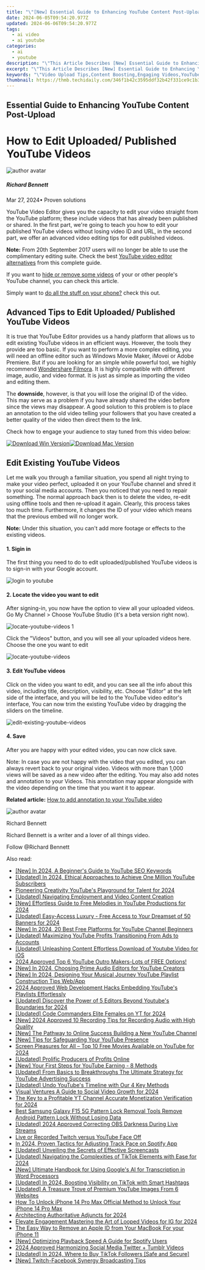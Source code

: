 ```yaml
---
title: "\"[New] Essential Guide to Enhancing YouTube Content Post-Upload for 2024\""
date: 2024-06-05T09:54:20.977Z
updated: 2024-06-06T09:54:20.977Z
tags:
  - ai video
  - ai youtube
categories:
  - ai
  - youtube
description: "\"This Article Describes [New] Essential Guide to Enhancing YouTube Content Post-Upload for 2024\""
excerpt: "\"This Article Describes [New] Essential Guide to Enhancing YouTube Content Post-Upload for 2024\""
keywords: "\"Video Upload Tips,Content Boosting,Engaging Videos,YouTube SEO,Video Marketing Guide,Quality Production,Post-Upload Strategies\""
thumbnail: https://thmb.techidaily.com/346f1b42c3595ddf32b42f331ce9c1b3e2f2115976dbfc26ef5bc200fbe009cd.jpg
---
```


## Essential Guide to Enhancing YouTube Content Post-Upload

# How to Edit Uploaded/ Published YouTube Videos

![author avatar](https://images.wondershare.com/filmora/article-images/richard-bennett.jpg)

##### Richard Bennett

 Mar 27, 2024• Proven solutions

YouTube Video Editor gives you the capacity to edit your video straight from the YouTube platform; these include videos that has already been published or shared. In the first part, we're going to teach you how to edit your published YouTube videos without losing video ID and URL, in the second part, we offer an advanced video editing tips for edit published videos.

**Note:** From 20th September 2017 users will no longer be able to use the complimentary editing suite. Check the best [YouTube video editor alternatives](https://tools.techidaily.com/wondershare/filmora/download/) from this complete guide.

If you want to [hide or remove some videos](https://tools.techidaily.com/wondershare/filmora/download/) of your or other people's YouTube channel, you can check this article.

Simply want to [do all the stuff on your phone?](https://tools.techidaily.com/wondershare/filmora/download/) check this out.

## Advanced Tips to Edit Uploaded/ Published YouTube Videos

It is true that YouTube Editor provides us a handy platform that allows us to edit existing YouTube videos in an efficient ways. However, the tools they provide are too basic. If you want to perform a more complex editing, you will need an offline editor such as Windows Movie Maker, iMovei or Adobe Premiere. But if you are looking for an simple while powerful tool, we highly recommend [Wondershare Filmora](https://tools.techidaily.com/wondershare/filmora/download/). It is highly compatible with different image, audio, and video format. It is just as simple as importing the video and editing them.

The **downside**, however, is that you will lose the original ID of the video. This may serve as a problem if you have already shared the video before since the views may disappear. A good solution to this problem is to place an annotation to the old video telling your followers that you have created a better quality of the video then direct them to the link.

Check how to engage your audience to stay tuned from this video below:

[![Download Win Version](https://images.wondershare.com/filmora/guide/download-btn-win.jpg)](https://tools.techidaily.com/wondershare/filmora/download/)[![Download Mac Version](https://images.wondershare.com/filmora/guide/download-btn-mac.jpg)](https://tools.techidaily.com/wondershare/filmora/download/)

## Edit Existing YouTube Videos

Let me walk you through a familiar situation, you spend all night trying to make your video perfect, uploaded it on your YouTube channel and shred it to your social media accounts. Then you noticed that you need to repair something. The normal approach back then is to delete the video, re-edit using offline tools and then re-upload it again. Clearly, this process takes too much time. Furthermore, it changes the ID of your video which means that the previous embed will no longer work.

**Note:** Under this situation, you can't add more footage or effects to the existing videos.

#### 1\. Sigin in

The first thing you need to do to edit uploaded/published YouTube videos is to sign-in with your Google account.

![login to youtube](https://images.wondershare.com/filmora/article-images/sign-in-to-youtube.jpg)

#### 2\. Locate the video you want to edit

After signing-in, you now have the option to view all your uploaded videos. Go My Channel > Choose YouTube Studio (it's a beta version right now).

![locate-youtube-videos 1](https://images.wondershare.com/filmora/article-images/locate-youtube-videos-1.jpg)

Click the "Videos" button, and you will see all your uploaded videos here. Choose the one you want to edit

![locate-youtube-videos](https://images.wondershare.com/filmora/article-images/locate-youtube-videos-2.jpg)

#### 3\. Edit YouTube videos

Click on the video you want to edit, and you can see all the info about this video, including title, description, visibility, etc. Choose "Editor" at the left side of the interface, and you will be led to the YouTube video editor's interface, You can now trim the existing YouTube video by dragging the sliders on the timeline.

![edit-existing-youtube-videos](https://images.wondershare.com/filmora/article-images/edit-existing-youtube-videos-1.jpg)

#### 4\. Save

After you are happy with your edited video, you can now click save.

Note: In case you are not happy with the video that you edited, you can always revert back to your original video. Videos with more than 1,000 views will be saved as a new video after the editing. You may also add notes and annotation to your Videos. This annotation may appear alongside with the video depending on the time that you want it to appear.

**Related article:** [How to add annotation to your YouTube video](https://tools.techidaily.com/wondershare/filmora/download/)

![author avatar](https://images.wondershare.com/filmora/article-images/richard-bennett.jpg)

Richard Bennett

Richard Bennett is a writer and a lover of all things video.

Follow @Richard Bennett

<span class="atpl-alsoreadstyle">Also read:</span>
<div><ul>
<li><a href="https://facebook-video-footage.techidaily.com/new-in-2024-a-beginners-guide-to-youtube-seo-keywords/"><u>[New] In 2024, A Beginner's Guide to YouTube SEO Keywords</u></a></li>
<li><a href="https://facebook-video-footage.techidaily.com/updated-in-2024-ethical-approaches-to-achieve-one-million-youtube-subscribers/"><u>[Updated] In 2024, Ethical Approaches to Achieve One Million YouTube Subscribers</u></a></li>
<li><a href="https://facebook-video-footage.techidaily.com/pioneering-creativity-youtubes-playground-for-talent-for-2024/"><u>Pioneering Creativity  YouTube's Playground for Talent for 2024</u></a></li>
<li><a href="https://facebook-video-footage.techidaily.com/updated-navigating-employment-and-video-content-creation/"><u>[Updated] Navigating Employment and Video Content Creation</u></a></li>
<li><a href="https://facebook-video-footage.techidaily.com/new-effortless-guide-to-free-melodies-in-youtube-productions-for-2024/"><u>[New] Effortless Guide to Free Melodies in YouTube Productions for 2024</u></a></li>
<li><a href="https://facebook-video-footage.techidaily.com/updated-easy-access-luxury-free-access-to-your-dreamset-of-50-banners-for-2024/"><u>[Updated] Easy-Access Luxury - Free Access to Your Dreamset of 50 Banners for 2024</u></a></li>
<li><a href="https://facebook-video-footage.techidaily.com/new-in-2024-20-best-free-platforms-for-youtube-channel-beginners/"><u>[New] In 2024, 20 Best Free Platforms for YouTube Channel Beginners</u></a></li>
<li><a href="https://facebook-video-footage.techidaily.com/updated-maximizing-youtube-profits-transitioning-from-ads-to-accounts/"><u>[Updated] Maximizing YouTube Profits  Transitioning From Ads to Accounts</u></a></li>
<li><a href="https://facebook-video-footage.techidaily.com/updated-unleashing-content-effortless-download-of-youtube-video-for-ios/"><u>[Updated] Unleashing Content  Effortless Download of Youtube Video for iOS</u></a></li>
<li><a href="https://facebook-video-footage.techidaily.com/2024-approved-top-6-youtube-outro-makers-lots-of-free-options/"><u>2024 Approved  Top 6 YouTube Outro Makers-Lots of FREE Options!</u></a></li>
<li><a href="https://facebook-video-footage.techidaily.com/new-in-2024-choosing-prime-audio-editors-for-youtube-creators/"><u>[New] In 2024, Choosing Prime Audio Editors for YouTube Creators</u></a></li>
<li><a href="https://facebook-video-footage.techidaily.com/new-in-2024-designing-your-musical-journey-youtube-playlist-construction-tips-webapp/"><u>[New] In 2024, Designing Your Musical Journey  YouTube Playlist Construction Tips Web/App</u></a></li>
<li><a href="https://facebook-video-footage.techidaily.com/2024-approved-web-development-hacks-embedding-youtubes-playlists-effortlessly/"><u>2024 Approved  Web Development Hacks  Embedding YouTube's Playlists Effortlessly</u></a></li>
<li><a href="https://facebook-video-footage.techidaily.com/updated-discover-the-power-of-5-editors-beyond-youtubes-boundaries-for-2024/"><u>[Updated] Discover the Power of 5 Editors Beyond Youtube's Boundaries for 2024</u></a></li>
<li><a href="https://facebook-video-footage.techidaily.com/updated-code-commanders-elite-females-on-yt-for-2024/"><u>[Updated] Code Commanders  Elite Females on YT for 2024</u></a></li>
<li><a href="https://facebook-video-footage.techidaily.com/new-2024-approved-10-recording-tips-for-recording-audio-with-high-quality/"><u>[New] 2024 Approved  10 Recording Tips for Recording Audio with High Quality</u></a></li>
<li><a href="https://facebook-video-footage.techidaily.com/new-the-pathway-to-online-success-building-a-new-youtube-channel/"><u>[New] The Pathway to Online Success  Building a New YouTube Channel</u></a></li>
<li><a href="https://facebook-video-footage.techidaily.com/new-tips-for-safeguarding-your-youtube-presence/"><u>[New] Tips for Safeguarding Your YouTube Presence</u></a></li>
<li><a href="https://facebook-video-footage.techidaily.com/screen-pleasures-for-all-top-10-free-movies-available-on-youtube-for-2024/"><u>Screen Pleasures for All – Top 10 Free Movies Available on YouTube for 2024</u></a></li>
<li><a href="https://facebook-video-footage.techidaily.com/updated-prolific-producers-of-profits-online/"><u>[Updated] Prolific Producers of Profits Online</u></a></li>
<li><a href="https://facebook-video-footage.techidaily.com/new-your-first-steps-for-youtube-earning-8-methods/"><u>[New] Your First Steps for YouTube Earning - 8 Methods</u></a></li>
<li><a href="https://facebook-video-footage.techidaily.com/updated-from-basics-to-breakthroughs-the-ultimate-strategy-for-youtube-advertising-success/"><u>[Updated] From Basics to Breakthroughs  The Ultimate Strategy for YouTube Advertising Success</u></a></li>
<li><a href="https://facebook-video-footage.techidaily.com/updated-undo-youtubes-timeline-with-our-4-key-methods/"><u>[Updated] Undo YouTube's Timeline with Our 4 Key Methods</u></a></li>
<li><a href="https://facebook-video-footage.techidaily.com/visual-ventures-a-guide-to-social-video-growth-for-2024/"><u>Visual Ventures  A Guide to Social Video Growth for 2024</u></a></li>
<li><a href="https://facebook-video-footage.techidaily.com/the-key-to-a-profitable-yt-channel-accurate-monetization-verification-for-2024/"><u>The Key to a Profitable YT Channel  Accurate Monetization Verification for 2024</u></a></li>
<li><a href="https://android-unlock.techidaily.com/best-samsung-galaxy-f15-5g-pattern-lock-removal-tools-remove-android-pattern-lock-without-losing-data-by-drfone-android/"><u>Best Samsung Galaxy F15 5G Pattern Lock Removal Tools Remove Android Pattern Lock Without Losing Data</u></a></li>
<li><a href="https://desktop-recording.techidaily.com/updated-2024-approved-correcting-obs-darkness-during-live-streams/"><u>[Updated] 2024 Approved  Correcting OBS Darkness During Live Streams</u></a></li>
<li><a href="https://extra-resources.techidaily.com/live-or-recorded-twitch-versus-youtube-face-off/"><u>Live or Recorded  Twitch versus YouTube Face Off</u></a></li>
<li><a href="https://extra-approaches.techidaily.com/in-2024-proven-tactics-for-adjusting-track-pace-on-spotify-app/"><u>In 2024, Proven Tactics for Adjusting Track Pace on Spotify App</u></a></li>
<li><a href="https://video-capture.techidaily.com/updated-unveiling-the-secrets-of-effective-screencasts/"><u>[Updated] Unveiling the Secrets of Effective Screencasts</u></a></li>
<li><a href="https://tiktok-videos.techidaily.com/updated-navigating-the-complexities-of-tiktok-elements-with-ease-for-2024/"><u>[Updated] Navigating the Complexities of TikTok Elements with Ease for 2024</u></a></li>
<li><a href="https://some-skills.techidaily.com/new-ultimate-handbook-for-using-googles-ai-for-transcription-in-word-processors/"><u>[New] Ultimate Handbook for Using Google's AI for Transcription in Word Processors</u></a></li>
<li><a href="https://tiktok-clips.techidaily.com/updated-in-2024-boosting-visibility-on-tiktok-with-smart-hashtags/"><u>[Updated] In 2024, Boosting Visibility on TikTok with Smart Hashtags</u></a></li>
<li><a href="https://youtube-clips.techidaily.com/updated-a-treasure-trove-of-premium-youtube-images-from-6-websites/"><u>[Updated] A Treasure Trove of Premium YouTube Images From 6 Websites</u></a></li>
<li><a href="https://sim-unlock.techidaily.com/how-to-unlock-iphone-14-pro-max-official-method-to-unlock-your-iphone-14-pro-max-by-drfone-ios/"><u>How To Unlock iPhone 14 Pro Max Official Method to Unlock Your iPhone 14 Pro Max</u></a></li>
<li><a href="https://youtube-video-recordings.techidaily.com/architecting-authoritative-adjuncts-for-2024/"><u>Architecting Authoritative Adjuncts for 2024</u></a></li>
<li><a href="https://instagram-video-files.techidaily.com/elevate-engagement-mastering-the-art-of-looped-videos-for-ig-for-2024/"><u>Elevate Engagement  Mastering the Art of Looped Videos for IG for 2024</u></a></li>
<li><a href="https://apple-account.techidaily.com/the-easy-way-to-remove-an-apple-id-from-your-macbook-for-your-iphone-11-by-drfone-ios/"><u>The Easy Way to Remove an Apple ID from Your MacBook For your iPhone 11</u></a></li>
<li><a href="https://extra-guidance.techidaily.com/new-optimizing-playback-speed-a-guide-for-spotify-users/"><u>[New] Optimizing Playback Speed  A Guide for Spotify Users</u></a></li>
<li><a href="https://twitter-videos.techidaily.com/2024-approved-harmonizing-social-media-twitter-plus-tumblr-videos/"><u>2024 Approved  Harmonizing Social Media  Twitter + Tumblr Videos</u></a></li>
<li><a href="https://tiktok-videos.techidaily.com/updated-in-2024-where-to-buy-tiktok-followers-safe-and-secure/"><u>[Updated] In 2024, Where to Buy TikTok Followers [Safe and Secure]</u></a></li>
<li><a href="https://facebook-videos.techidaily.com/new-twitch-facebook-synergy-broadcasting-tips/"><u>[New] Twitch-Facebook Synergy  Broadcasting Tips</u></a></li>
</ul></div>

<ins class="adsbygoogle"
      style="display:block"
      data-ad-client="ca-pub-7571918770474297"
      data-ad-slot="8358498916"
      data-ad-format="auto"
      data-full-width-responsive="true"></ins>